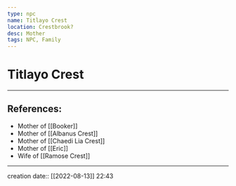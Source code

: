 ```yaml
---
type: npc
name: Titlayo Crest
location: Crestbrook?
desc: Mother
tags: NPC, Family
---
```


# Titlayo Crest
___ 
## References: 
- Mother of [[Booker]]
- Mother of [[Albanus Crest]]
- Mother of [[Chaedi Lia Crest]]
- Mother of [[Eric]]
- Wife of [[Ramose Crest]]
--- 
creation date:: [[2022-08-13]] 22:43